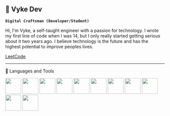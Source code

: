 ## 👾 Vyke Dev

**`Digital Craftsman (Developer/Student)`**

Hi, I'm Vyke, a self-taught engineer with a passion for technology. I wrote my first line of code when I was 14, but I only really started getting serious about it two years ago. I believe technology is the future and has the highest potential to improve peoples lives.

<a href="https://leetcode.com/u/Vyke/">LeetCode</a>

<hr>

<p>🧰 Languages and Tools</p>
<p display=flex>
  <img src="https://cdn.jsdelivr.net/gh/devicons/devicon@latest/icons/bash/bash-original.svg" width=50/>
  <img src="https://cdn.jsdelivr.net/gh/devicons/devicon@latest/icons/csharp/csharp-original.svg" width=50/>
  <img src="https://cdn.jsdelivr.net/gh/devicons/devicon@latest/icons/git/git-original.svg" width=50/>
  <img src="https://cdn.jsdelivr.net/gh/devicons/devicon@latest/icons/html5/html5-original.svg" width=50/>
  <img src="https://cdn.jsdelivr.net/gh/devicons/devicon@latest/icons/javascript/javascript-original.svg" width=50/> 
  <img src="https://cdn.jsdelivr.net/gh/devicons/devicon@latest/icons/react/react-original.svg" width=50/>   
  <img src="https://cdn.jsdelivr.net/gh/devicons/devicon@latest/icons/tailwindcss/tailwindcss-original.svg" width=50/>
  <img src="https://cdn.jsdelivr.net/gh/devicons/devicon@latest/icons/visualstudio/visualstudio-original.svg" width=50/>
  <img src="https://cdn.jsdelivr.net/gh/devicons/devicon@latest/icons/vitejs/vitejs-original.svg" width=50/>
  <img src="https://cdn.jsdelivr.net/gh/devicons/devicon@latest/icons/npm/npm-original-wordmark.svg" width=50/>   
  <img src="https://cdn.jsdelivr.net/gh/devicons/devicon@latest/icons/css3/css3-original.svg" width=50/>
                  
          
          
</p>
